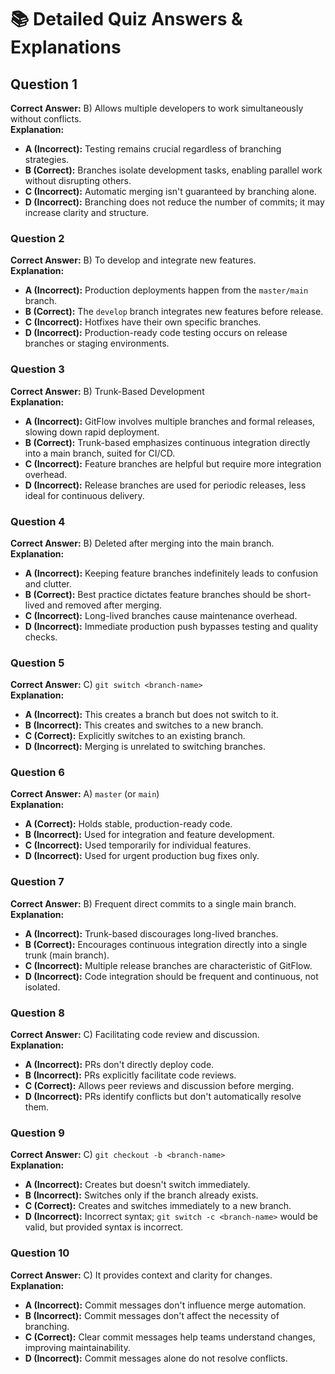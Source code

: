 
# 📚 **Detailed Quiz Answers & Explanations**

## **Question 1**

**Correct Answer:** B) Allows multiple developers to work simultaneously without conflicts.  
**Explanation:**  

- **A (Incorrect):** Testing remains crucial regardless of branching strategies.
- **B (Correct):** Branches isolate development tasks, enabling parallel work without disrupting others.
- **C (Incorrect):** Automatic merging isn't guaranteed by branching alone.
- **D (Incorrect):** Branching does not reduce the number of commits; it may increase clarity and structure.

### **Question 2**

**Correct Answer:** B) To develop and integrate new features.  
**Explanation:**  

- **A (Incorrect):** Production deployments happen from the `master/main` branch.
- **B (Correct):** The `develop` branch integrates new features before release.
- **C (Incorrect):** Hotfixes have their own specific branches.
- **D (Incorrect):** Production-ready code testing occurs on release branches or staging environments.

### **Question 3**

**Correct Answer:** B) Trunk-Based Development  
**Explanation:**  

- **A (Incorrect):** GitFlow involves multiple branches and formal releases, slowing down rapid deployment.
- **B (Correct):** Trunk-based emphasizes continuous integration directly into a main branch, suited for CI/CD.
- **C (Incorrect):** Feature branches are helpful but require more integration overhead.
- **D (Incorrect):** Release branches are used for periodic releases, less ideal for continuous delivery.

### **Question 4**

**Correct Answer:** B) Deleted after merging into the main branch.  
**Explanation:**  

- **A (Incorrect):** Keeping feature branches indefinitely leads to confusion and clutter.
- **B (Correct):** Best practice dictates feature branches should be short-lived and removed after merging.
- **C (Incorrect):** Long-lived branches cause maintenance overhead.
- **D (Incorrect):** Immediate production push bypasses testing and quality checks.

### **Question 5**

**Correct Answer:** C) `git switch <branch-name>`  
**Explanation:**  

- **A (Incorrect):** This creates a branch but does not switch to it.
- **B (Incorrect):** This creates and switches to a new branch.
- **C (Correct):** Explicitly switches to an existing branch.
- **D (Incorrect):** Merging is unrelated to switching branches.

### **Question 6**

**Correct Answer:** A) `master` (or `main`)  
**Explanation:**  

- **A (Correct):** Holds stable, production-ready code.
- **B (Incorrect):** Used for integration and feature development.
- **C (Incorrect):** Used temporarily for individual features.
- **D (Incorrect):** Used for urgent production bug fixes only.

### **Question 7**

**Correct Answer:** B) Frequent direct commits to a single main branch.  
**Explanation:**  

- **A (Incorrect):** Trunk-based discourages long-lived branches.
- **B (Correct):** Encourages continuous integration directly into a single trunk (main branch).
- **C (Incorrect):** Multiple release branches are characteristic of GitFlow.
- **D (Incorrect):** Code integration should be frequent and continuous, not isolated.

### **Question 8**

**Correct Answer:** C) Facilitating code review and discussion.  
**Explanation:**  

- **A (Incorrect):** PRs don't directly deploy code.
- **B (Incorrect):** PRs explicitly facilitate code reviews.
- **C (Correct):** Allows peer reviews and discussion before merging.
- **D (Incorrect):** PRs identify conflicts but don't automatically resolve them.

### **Question 9**

**Correct Answer:** C) `git checkout -b <branch-name>`  
**Explanation:**  

- **A (Incorrect):** Creates but doesn't switch immediately.
- **B (Incorrect):** Switches only if the branch already exists.
- **C (Correct):** Creates and switches immediately to a new branch.
- **D (Incorrect):** Incorrect syntax; `git switch -c <branch-name>` would be valid, but provided syntax is incorrect.

### **Question 10**

**Correct Answer:** C) It provides context and clarity for changes.  
**Explanation:**  

- **A (Incorrect):** Commit messages don't influence merge automation.
- **B (Incorrect):** Commit messages don't affect the necessity of branching.
- **C (Correct):** Clear commit messages help teams understand changes, improving maintainability.
- **D (Incorrect):** Commit messages alone do not resolve conflicts.
